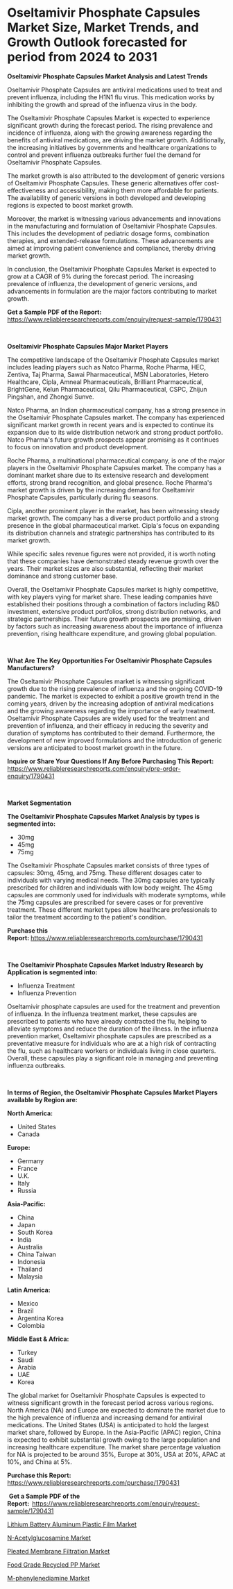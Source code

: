 <p><h1>Oseltamivir Phosphate Capsules Market Size, Market Trends, and Growth Outlook forecasted for period from 2024 to 2031</h1></p><p><strong>Oseltamivir Phosphate Capsules Market Analysis and Latest Trends</strong></p>
<p><p>Oseltamivir Phosphate Capsules are antiviral medications used to treat and prevent influenza, including the H1N1 flu virus. This medication works by inhibiting the growth and spread of the influenza virus in the body.</p><p>The Oseltamivir Phosphate Capsules Market is expected to experience significant growth during the forecast period. The rising prevalence and incidence of influenza, along with the growing awareness regarding the benefits of antiviral medications, are driving the market growth. Additionally, the increasing initiatives by governments and healthcare organizations to control and prevent influenza outbreaks further fuel the demand for Oseltamivir Phosphate Capsules.</p><p>The market growth is also attributed to the development of generic versions of Oseltamivir Phosphate Capsules. These generic alternatives offer cost-effectiveness and accessibility, making them more affordable for patients. The availability of generic versions in both developed and developing regions is expected to boost market growth.</p><p>Moreover, the market is witnessing various advancements and innovations in the manufacturing and formulation of Oseltamivir Phosphate Capsules. This includes the development of pediatric dosage forms, combination therapies, and extended-release formulations. These advancements are aimed at improving patient convenience and compliance, thereby driving market growth.</p><p>In conclusion, the Oseltamivir Phosphate Capsules Market is expected to grow at a CAGR of 9% during the forecast period. The increasing prevalence of influenza, the development of generic versions, and advancements in formulation are the major factors contributing to market growth.</p></p>
<p><strong>Get a Sample PDF of the Report:&nbsp;</strong> <a href="https://www.reliableresearchreports.com/enquiry/request-sample/1790431">https://www.reliableresearchreports.com/enquiry/request-sample/1790431</a></p>
<p>&nbsp;</p>
<p><strong>Oseltamivir Phosphate Capsules Major Market Players</strong></p>
<p><p>The competitive landscape of the Oseltamivir Phosphate Capsules market includes leading players such as Natco Pharma, Roche Pharma, HEC, Zentiva, Taj Pharma, Sawai Pharmaceutical, MSN Laboratories, Hetero Healthcare, Cipla, Amneal Pharmaceuticals, Brilliant Pharmaceutical, BrightGene, Kelun Pharmaceutical, Qilu Pharmaceutical, CSPC, Zhijun Pingshan, and Zhongxi Sunve. </p><p>Natco Pharma, an Indian pharmaceutical company, has a strong presence in the Oseltamivir Phosphate Capsules market. The company has experienced significant market growth in recent years and is expected to continue its expansion due to its wide distribution network and strong product portfolio. Natco Pharma's future growth prospects appear promising as it continues to focus on innovation and product development.</p><p>Roche Pharma, a multinational pharmaceutical company, is one of the major players in the Oseltamivir Phosphate Capsules market. The company has a dominant market share due to its extensive research and development efforts, strong brand recognition, and global presence. Roche Pharma's market growth is driven by the increasing demand for Oseltamivir Phosphate Capsules, particularly during flu seasons.</p><p>Cipla, another prominent player in the market, has been witnessing steady market growth. The company has a diverse product portfolio and a strong presence in the global pharmaceutical market. Cipla's focus on expanding its distribution channels and strategic partnerships has contributed to its market growth.</p><p>While specific sales revenue figures were not provided, it is worth noting that these companies have demonstrated steady revenue growth over the years. Their market sizes are also substantial, reflecting their market dominance and strong customer base.</p><p>Overall, the Oseltamivir Phosphate Capsules market is highly competitive, with key players vying for market share. These leading companies have established their positions through a combination of factors including R&D investment, extensive product portfolios, strong distribution networks, and strategic partnerships. Their future growth prospects are promising, driven by factors such as increasing awareness about the importance of influenza prevention, rising healthcare expenditure, and growing global population.</p></p>
<p>&nbsp;</p>
<p><strong>What Are The Key Opportunities For Oseltamivir Phosphate Capsules Manufacturers?</strong></p>
<p><p>The Oseltamivir Phosphate Capsules market is witnessing significant growth due to the rising prevalence of influenza and the ongoing COVID-19 pandemic. The market is expected to exhibit a positive growth trend in the coming years, driven by the increasing adoption of antiviral medications and the growing awareness regarding the importance of early treatment. Oseltamivir Phosphate Capsules are widely used for the treatment and prevention of influenza, and their efficacy in reducing the severity and duration of symptoms has contributed to their demand. Furthermore, the development of new improved formulations and the introduction of generic versions are anticipated to boost market growth in the future.</p></p>
<p><strong>Inquire or Share Your Questions If Any Before Purchasing This Report:</strong> <a href="https://www.reliableresearchreports.com/enquiry/pre-order-enquiry/1790431">https://www.reliableresearchreports.com/enquiry/pre-order-enquiry/1790431</a></p>
<p>&nbsp;</p>
<p><strong>Market Segmentation</strong></p>
<p><strong>The Oseltamivir Phosphate Capsules Market Analysis by types is segmented into:</strong></p>
<p><ul><li>30mg</li><li>45mg</li><li>75mg</li></ul></p>
<p><p>The Oseltamivir Phosphate Capsules market consists of three types of capsules: 30mg, 45mg, and 75mg. These different dosages cater to individuals with varying medical needs. The 30mg capsules are typically prescribed for children and individuals with low body weight. The 45mg capsules are commonly used for individuals with moderate symptoms, while the 75mg capsules are prescribed for severe cases or for preventive treatment. These different market types allow healthcare professionals to tailor the treatment according to the patient's condition.</p></p>
<p><strong>Purchase this Report:&nbsp;</strong><a href="https://www.reliableresearchreports.com/purchase/1790431">https://www.reliableresearchreports.com/purchase/1790431</a></p>
<p>&nbsp;</p>
<p><strong>The Oseltamivir Phosphate Capsules Market Industry Research by Application is segmented into:</strong></p>
<p><ul><li>Influenza Treatment</li><li>Influenza Prevention</li></ul></p>
<p><p>Oseltamivir phosphate capsules are used for the treatment and prevention of influenza. In the influenza treatment market, these capsules are prescribed to patients who have already contracted the flu, helping to alleviate symptoms and reduce the duration of the illness. In the influenza prevention market, Oseltamivir phosphate capsules are prescribed as a preventative measure for individuals who are at a high risk of contracting the flu, such as healthcare workers or individuals living in close quarters. Overall, these capsules play a significant role in managing and preventing influenza outbreaks.</p></p>
<p>&nbsp;</p>
<p><strong>In terms of Region, the Oseltamivir Phosphate Capsules Market Players available by Region are:</strong></p>
<p>
    <p> <strong> North America: </strong>
        <ul>
            <li>United States</li>
            <li>Canada</li>
        </ul>
        </p> 
    <p> <strong> Europe: </strong>
        <ul>
            <li>Germany</li>
            <li>France</li>
            <li>U.K.</li>
            <li>Italy</li>
            <li>Russia</li>
        </ul>
        </p> 
    <p> <strong> Asia-Pacific: </strong>
        <ul>
            <li>China</li>
            <li>Japan</li>
            <li>South Korea</li>
            <li>India</li>
            <li>Australia</li>
            <li>China Taiwan</li>
            <li>Indonesia</li>
            <li>Thailand</li>
            <li>Malaysia</li>
        </ul>
        </p> 
    <p> <strong> Latin America: </strong>
        <ul>
            <li>Mexico</li>
            <li>Brazil</li>
            <li>Argentina Korea</li>
            <li>Colombia</li>
        </ul>
        </p> 
    <p> <strong> Middle East & Africa: </strong>
        <ul>
            <li>Turkey</li>
            <li>Saudi</li>
            <li>Arabia</li>
            <li>UAE</li>
            <li>Korea</li>
        </ul>
    </p>
    </p>
<p><p>The global market for Oseltamivir Phosphate Capsules is expected to witness significant growth in the forecast period across various regions. North America (NA) and Europe are expected to dominate the market due to the high prevalence of influenza and increasing demand for antiviral medications. The United States (USA) is anticipated to hold the largest market share, followed by Europe. In the Asia-Pacific (APAC) region, China is expected to exhibit substantial growth owing to the large population and increasing healthcare expenditure. The market share percentage valuation for NA is projected to be around 35%, Europe at 30%, USA at 20%, APAC at 10%, and China at 5%.</p></p>
<p><strong>Purchase this Report: </strong><a href="https://www.reliableresearchreports.com/purchase/1790431">https://www.reliableresearchreports.com/purchase/1790431</a></p>
<p>&nbsp;<strong>Get a Sample PDF of the Report:&nbsp;&nbsp;</strong><a href="https://www.reliableresearchreports.com/enquiry/request-sample/1790431">https://www.reliableresearchreports.com/enquiry/request-sample/1790431</a></p>
<p><strong></strong></p>
<p><p><a href="https://medium.com/@ameliahaley64/decoding-lithium-battery-aluminum-plastic-film-market-metrics-market-share-trends-and-growth-109ebdeb6e2a">Lithium Battery Aluminum Plastic Film Market</a></p><p><a href="https://medium.com/@ameliahaley64/n-acetylglucosamine-market-analysis-its-cagr-market-segmentation-and-global-industry-overview-1c343395f3e7">N-Acetylglucosamine Market</a></p><p><a href="https://medium.com/@ameliahaley64/pleated-membrane-filtration-market-outlook-industry-overview-and-forecast-2024-to-2031-2f94e3e2699f">Pleated Membrane Filtration Market</a></p><p><a href="https://medium.com/@ameliahaley64/food-grade-recycled-pp-market-insights-into-market-cagr-market-trends-and-growth-strategies-5c48a35d11be">Food Grade Recycled PP Market</a></p><p><a href="https://medium.com/@ameliahaley64/m-phenylenediamine-market-the-key-to-successful-business-strategy-forecast-till-2031-b51215d7c63c">M-phenylenediamine Market</a></p></p>